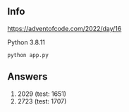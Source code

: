 
## Info

https://adventofcode.com/2022/day/16

Python 3.8.11

`python app.py`

## Answers

1. 2029 (test: 1651)
2. 2723 (test: 1707)
